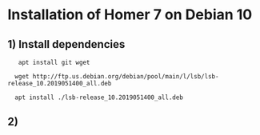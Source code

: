 # Installation of Homer 7 on Debian 10

## 1) Install dependencies

       apt install git wget 
        
      wget http://ftp.us.debian.org/debian/pool/main/l/lsb/lsb-release_10.2019051400_all.deb
      
      apt install ./lsb-release_10.2019051400_all.deb
      
      
## 2) 
